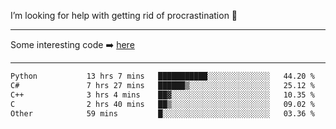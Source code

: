 I’m looking for help with getting rid of procrastination 🤔

-----

Some interesting code :arrow_right: [here](https://github.com/zhen8838/playground)

-----

<!--START_SECTION:waka-->

```txt
Python           13 hrs 7 mins   ███████████░░░░░░░░░░░░░░   44.20 %
C#               7 hrs 27 mins   ██████▒░░░░░░░░░░░░░░░░░░   25.12 %
C++              3 hrs 4 mins    ██▓░░░░░░░░░░░░░░░░░░░░░░   10.35 %
C                2 hrs 40 mins   ██▒░░░░░░░░░░░░░░░░░░░░░░   09.02 %
Other            59 mins         █░░░░░░░░░░░░░░░░░░░░░░░░   03.36 %
```

<!--END_SECTION:waka-->

<!--
**zhen8838/zhen8838** is a ✨ _special_ ✨ repository because its `README.md` (this file) appears on your GitHub profile.

Here are some ideas to get you started:

- 🔭 I’m currently working on ...
- 🌱 I’m currently learning ...
- 👯 I’m looking to collaborate on ...
 ...
- 💬 Ask me about ...
- 📫 How to reach me: ...
- 😄 Pronouns: ...
- ⚡ Fun fact: ...
-->

